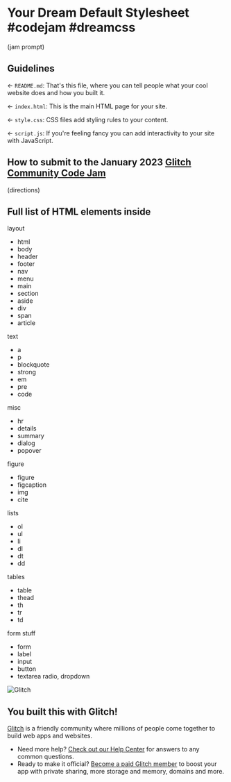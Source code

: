 # Your Dream Default Stylesheet #codejam #dreamcss

(jam prompt)

## Guidelines

← `README.md`: That's this file, where you can tell people what your cool website does and how you built it.

← `index.html`: This is the main HTML page for your site.

← `style.css`: CSS files add styling rules to your content.

← `script.js`: If you're feeling fancy you can add interactivity to your site with JavaScript.

## How to submit to the January 2023 [Glitch Community Code Jam](https://glitch.com/jams)

(directions)

## Full list of HTML elements inside

layout
* html
* body
* header
* footer
* nav
* menu
* main
* section
* aside
* div
* span
* article

text
* a
* p
* blockquote
* strong
* em
* pre
* code

misc 
* hr
* details
* summary
* dialog
* popover

figure
* figure
* figcaption
* img
* cite

lists
* ol
* ul
* li
* dl
* dt
* dd

tables
* table
* thead
* th
* tr
* td

form stuff
* form
* label
* input
* button
* textarea
radio, dropdown



![Glitch](https://cdn.glitch.com/a9975ea6-8949-4bab-addb-8a95021dc2da%2FLogo_Color.svg?v=1602781328576)

## You built this with Glitch!

[Glitch](https://glitch.com) is a friendly community where millions of people come together to build web apps and websites.

- Need more help? [Check out our Help Center](https://help.glitch.com/) for answers to any common questions.
- Ready to make it official? [Become a paid Glitch member](https://glitch.com/pricing) to boost your app with private sharing, more storage and memory, domains and more.
